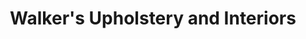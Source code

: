 ---
title: "Walker's Upholstery and Interiors"
url: /cupar/walkers-upholstery-and-interiors/
shop: Raumausstattung
---